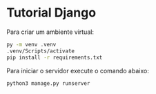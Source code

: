 # Tutorial Django


Para criar um ambiente virtual:
```bash
py -m venv .venv
.venv/Scripts/activate
pip install -r requirements.txt
```

Para iniciar o servidor execute o comando abaixo:

```bash
python3 manage.py runserver
```